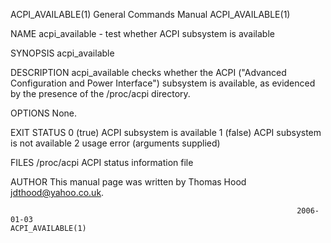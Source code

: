 ACPI_AVAILABLE(1)                                             General Commands Manual                                            ACPI_AVAILABLE(1)

NAME
       acpi_available - test whether ACPI subsystem is available

SYNOPSIS
       acpi_available

DESCRIPTION
       acpi_available  checks whether the ACPI ("Advanced Configuration and Power Interface") subsystem is available, as evidenced by the presence
       of the /proc/acpi directory.

OPTIONS
       None.

EXIT STATUS
       0 (true)       ACPI subsystem is available
       1 (false)      ACPI subsystem is not available
       2              usage error (arguments supplied)

FILES
       /proc/acpi        ACPI status information file

AUTHOR
       This manual page was written by Thomas Hood <jdthood@yahoo.co.uk>.

                                                                    2006-01-03                                                   ACPI_AVAILABLE(1)
